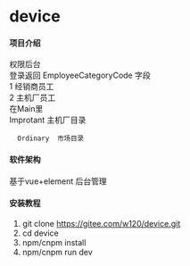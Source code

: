 # device

#### 项目介绍

  权限后台 <br/>
    登录返回 EmployeeCategoryCode 字段 <br/>
      1 经销商员工 <br/>
      2 主机厂员工 <br/>
    在Main里 <br/>
      Improtant 主机厂目录
      
      Ordinary  市场目录
#### 软件架构
基于vue+element 后台管理


#### 安装教程

1. git clone https://gitee.com/w120/device.git
2. cd device
3. npm/cnpm install
4. npm/cnpm run dev
